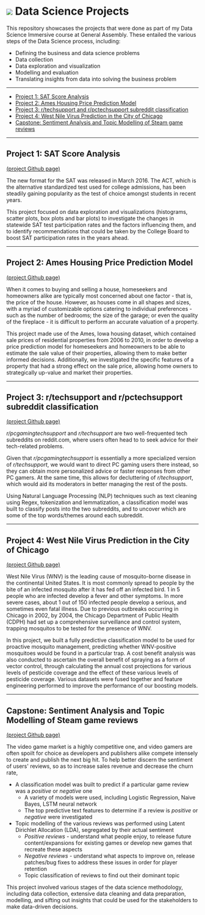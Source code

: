 # ![](https://ga-dash.s3.amazonaws.com/production/assets/logo-9f88ae6c9c3871690e33280fcf557f33.png) Data Science Projects
This repository showcases the projects that were done as part of my Data Science Immersive course at General Assembly. These entailed the various steps of the Data Science process, including: 
- Defining the business and data science problems
- Data collection
- Data exploration and visualization
- Modelling and evaluation
- Translating insights from data into solving the business problem
---

 - [Project 1: SAT Score Analysis](#Project-1:-SAT-Score-Analysis)
 - [Project 2: Ames Housing Price Prediction Model](#Project-2:-Ames-Housing-Price-Prediction-Model)
 - [Project 3: r/techsupport and r/pctechsupport subreddit classification](#Project-3:-r/techsupport-and-r/pctechsupport-subreddit-classification)
 - [Project 4: West Nile Virus Prediction in the City of Chicago](#Project-4:-West-Nile-Virus-Prediction-in-the-City-of-Chicago)
 - [Capstone: Sentiment Analysis and Topic Modelling of Steam game reviews](#Capstone:-Sentiment-Analysis-and-Topic-Modelling-of-Steam-game-reviews)

---
## Project 1: SAT Score Analysis
[(project Github page)](https://github.com/paralit-gh/dsiprojects/tree/main/project_1)

The new format for the SAT was released in March 2016. The ACT, which is the alternative standardized test used for college admissions, has been steadily gaining popularity as the test of choice amongst students in recent years. 

This project focused on data exploration and visualizations (histograms, scatter plots, box plots and bar plots) to investigate the changes in statewide SAT test participation rates and the factors influencing them, and to identify recommendations that could be taken by the College Board to boost SAT participation rates in the years ahead. 

---
## Project 2: Ames Housing Price Prediction Model

[(project Github page)](https://github.com/paralit-gh/dsiprojects/tree/main/project_2)

When it comes to buying and selling a house, homeseekers and homeowners alike are typically most concerned about one factor - that is, the price of the house. However, as houses come in all shapes and sizes, with a myriad of customizable options catering to individual preferences - such as the number of bedrooms; the size of the garage; or even the quality of the fireplace - it is difficult to perform an accurate valuation of a property.

This project made use of the Ames, Iowa housing dataset, which contained sale prices of residential properties from 2006 to 2010, in order to develop a price prediction model for homeseekers and homeowners to be able to estimate the sale value of their properties, allowing them to make better informed decisions.  Additionally, we investigated the specific features of a property that had a strong effect on the sale price, allowing home owners to strategically up-value and market their properties.

---
## Project 3: r/techsupport and r/pctechsupport subreddit classification

[(project Github page)](https://github.com/paralit-gh/dsiprojects/tree/main/project_3)

_r/pcgamingtechsupport_ and _r/techsupport_ are two well-frequented tech subreddits on reddit.com, where users often head to to seek advice for their tech-related problems. 

Given that  _r/pcgamingtechsupport_  is essentially a more specialized version of  _r/techsupport_, we would want to direct PC gaming users there instead, so they can obtain more personalized advice or faster responses from other PC gamers. At the same time, this allows for decluttering of  _r/techsupport_, which would aid its moderators in better managing the rest of the posts.

Using Natural Language Processing (NLP) techniques such as text cleaning using Regex, tokenization and lemmatization, a classification model was built to classify posts into the two subreddits, and to uncover which are some of the top words/themes around each subreddit.



---
## Project 4: West Nile Virus Prediction in the City of Chicago
[(project Github page)](https://github.com/paralit-gh/dsiprojects/tree/main/project_4)

West Nile Virus (WNV) is the leading cause of mosquito-borne disease in the continental United States. It is most commonly spread to people by the bite of an infected mosquito after it has fed off an infected bird. 1 in 5 people who are infected develop a fever and other symptoms. In more severe cases, about 1 out of 150 infected people develop a serious, and sometimes even fatal illness. Due to previous outbreaks occurring in Chicago in 2002, by 2004, the Chicago Department of Public Health (CDPH) had set up a comprehensive surveillance and control system, trapping mosquitos to be tested for the presence of WNV.

In this project, we built a fully predictive classification model to be used for proactive mosquito management, predicting whether WNV-positive mosquitoes would be found in a particular trap. A cost benefit analysis was also conducted to ascertain the overall benefit of spraying as a form of vector control, through calculating the annual cost projections for various levels of pesticide coverage and the effect of these various levels of pesticide coverage. Various datasets were fused together and feature engineering performed to improve the performance of our boosting models.

---
## Capstone: Sentiment Analysis and Topic Modelling of Steam game reviews
[(project Github page)](https://github.com/paralit-gh/dsiprojects/tree/main/capstone)

The video game market is a highly competitive one, and video gamers are often spoilt for choice as developers and publishers alike compete intensely to create and publish the next big hit. To help better discern the sentiment of users' reviews, so as to increase sales revenue and decrease the churn rate, 
- A classification model was built to predict if a particular game review was a _positive_ or _negative_ one
	-  A variety of models were used, including Logistic Regression, Naive Bayes, LSTM neural network
	-   The top predictive text features to determine if a review is  _positive_  or  _negative_ were investigated
- Topic modelling of the various reviews was performed using Latent Dirichlet Allocation (LDA), segregated by their actual sentiment
	-   _Positive reviews_  - understand what people enjoy, to release future content/expansions for existing games or develop new games that recreate these aspects
	-   _Negative reviews_  - understand what aspects to improve on, release patches/bug fixes to address these issues in order for player retention
	-   Topic classification of reviews to find out their dominant topic

This project involved various stages of the data science methodology, including data collection, extensive data cleaning and data preparation, modelling, and sifting out insights that could be used for the stakeholders to make data-driven decisions.
